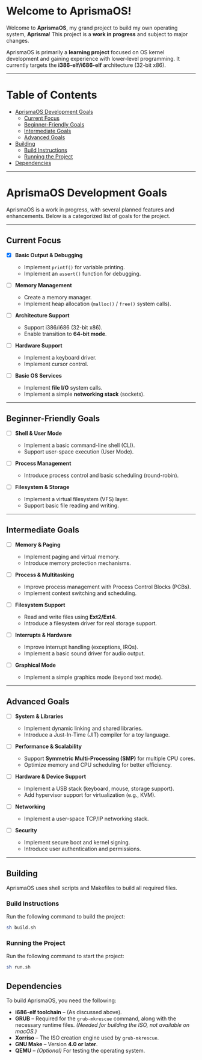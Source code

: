 # **Welcome to AprismaOS!**

Welcome to **AprismaOS**, my grand project to build my own operating system, **Aprisma**!
This project is a **work in progress** and subject to major changes.

AprismaOS is primarily a **learning project** focused on OS kernel development and gaining experience with lower-level programming. It currently targets the **i386-elf/i686-elf** architecture (32-bit x86).

---

# **Table of Contents**
- [AprismaOS Development Goals](#aprismaos-development-goals)
  - [Current Focus](#current-focus)
  - [Beginner-Friendly Goals](#beginner-friendly-goals)
  - [Intermediate Goals](#intermediate-goals)
  - [Advanced Goals](#advanced-goals)
- [Building](#building)
  - [Build Instructions](#build-instructions)
  - [Running the Project](#running-the-project)
- [Dependencies](#dependencies)


---

# **AprismaOS Development Goals**

AprismaOS is a work in progress, with several planned features and enhancements. Below is a categorized list of goals for the project.

---

## **Current Focus**
- [X] **Basic Output & Debugging**
  - Implement `printf()` for variable printing.
  - Implement an `assert()` function for debugging.

- [ ] **Memory Management**
  - Create a memory manager.
  - Implement heap allocation (`malloc()` / `free()` system calls).

- [ ] **Architecture Support**
  - Support i386/i686 (32-bit x86).
  - Enable transition to **64-bit mode**.

- [ ] **Hardware Support**
  - Implement a keyboard driver.
  - Implement cursor control.

- [ ] **Basic OS Services**
  - Implement **file I/O** system calls.
  - Implement a simple **networking stack** (sockets).

---

## **Beginner-Friendly Goals**
- [ ] **Shell & User Mode**
  - Implement a basic command-line shell (CLI).
  - Support user-space execution (User Mode).

- [ ] **Process Management**
  - Introduce process control and basic scheduling (round-robin).

- [ ] **Filesystem & Storage**
  - Implement a virtual filesystem (VFS) layer.
  - Support basic file reading and writing.

---

## **Intermediate Goals**
- [ ] **Memory & Paging**
  - Implement paging and virtual memory.
  - Introduce memory protection mechanisms.

- [ ] **Process & Multitasking**
  - Improve process management with Process Control Blocks (PCBs).
  - Implement context switching and scheduling.

- [ ] **Filesystem Support**
  - Read and write files using **Ext2/Ext4**.
  - Introduce a filesystem driver for real storage support.

- [ ] **Interrupts & Hardware**
  - Improve interrupt handling (exceptions, IRQs).
  - Implement a basic sound driver for audio output.

- [ ] **Graphical Mode**
  - Implement a simple graphics mode (beyond text mode).

---

## **Advanced Goals**
- [ ] **System & Libraries**
  - Implement dynamic linking and shared libraries.
  - Introduce a Just-In-Time (JIT) compiler for a toy language.

- [ ] **Performance & Scalability**
  - Support **Symmetric Multi-Processing (SMP)** for multiple CPU cores.
  - Optimize memory and CPU scheduling for better efficiency.

- [ ] **Hardware & Device Support**
  - Implement a USB stack (keyboard, mouse, storage support).
  - Add hypervisor support for virtualization (e.g., KVM).

- [ ] **Networking**
  - Implement a user-space TCP/IP networking stack.

- [ ] **Security**
  - Implement secure boot and kernel signing.
  - Introduce user authentication and permissions.

---

## **Building**

AprismaOS uses shell scripts and Makefiles to build all required files.

### **Build Instructions**
Run the following command to build the project:
```sh
sh build.sh
```

### **Running the Project**
Run the following command to start the project:
```sh
sh run.sh
```

## **Dependencies**

To build AprismaOS, you need the following:

- **i686-elf toolchain** – (As discussed above).
- **GRUB** – Required for the `grub-mkrescue` command, along with the necessary runtime files. _(Needed for building the ISO, not available on macOS.)_
- **Xorriso** – The ISO creation engine used by `grub-mkrescue`.
- **GNU Make** – Version **4.0 or later**.
- **QEMU** – _(Optional)_ For testing the operating system.

